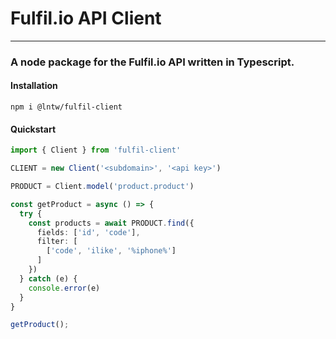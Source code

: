# Fulfil.io API Client

---

### A node package for the Fulfil.io API written in Typescript.

#### Installation

```
npm i @lntw/fulfil-client
```

#### Quickstart

```typescript
import { Client } from 'fulfil-client'

CLIENT = new Client('<subdomain>', '<api key>')

PRODUCT = Client.model('product.product')

const getProduct = async () => {
  try {
    const products = await PRODUCT.find({
      fields: ['id', 'code'],
      filter: [
        ['code', 'ilike', '%iphone%']
      ]
    })
  } catch (e) {
    console.error(e)
  }
}

getProduct();
```
